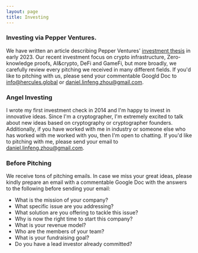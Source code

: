 ```yaml
---
layout: page
title: Investing
---
```


### Investing via Pepper Ventures. 
We have written an article describing Pepper Ventures' [investment thesis](https://medium.com/@pepperinvestmentfund/investment-outlook-of-pepper-ventures-in-2023-b4cad50647f0) in early 2023. Our recent investment focus on crypto infrastructure, Zero-knowledge proofs, AI&crypto, DeFi and GameFi, but more broadly, we carefully review every pitching we received in many different fields. If you'd like to pitching with us, please send your commentable Googld Doc to info@hercules.global or daniel.linfeng.zhou@gmail.com. 

### Angel Investing
I wrote my first investment check in 2014 and I'm happy to invest in innovative ideas. Since I'm a cryptographer, I'm extremely excited to talk about new ideas based on cryptography or cryptographer founders. Additionally, if you have worked with me in industry or someone else who has worked with me worked with you, then I'm open to chatting. If you'd like to pitching with me, please send your email to daniel.linfeng.zhou@gmail.com. 

### Before Pitching

We receive tons of pitching emails. In case we miss your great ideas, please kindly prepare an email with a commentable Google Doc with the answers to the following before sending your email: 

- What is the mission of your company?
- What specific issue are you addressing?
- What solution are you offering to tackle this issue?
- Why is now the right time to start this company?
- What is your revenue model?
- Who are the members of your team?
- What is your fundraising goal?
- Do you have a lead investor already committed?
